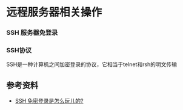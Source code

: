 # 远程服务器相关操作





### SSH 服务器免登录



### SSH协议

SSH是一种计算机之间加密登录的协议，它相当于telnet和rsh的明文传输



## 参考资料

- [SSH 免密登录是怎么玩儿的?](https://zhuanlan.zhihu.com/p/28423720)